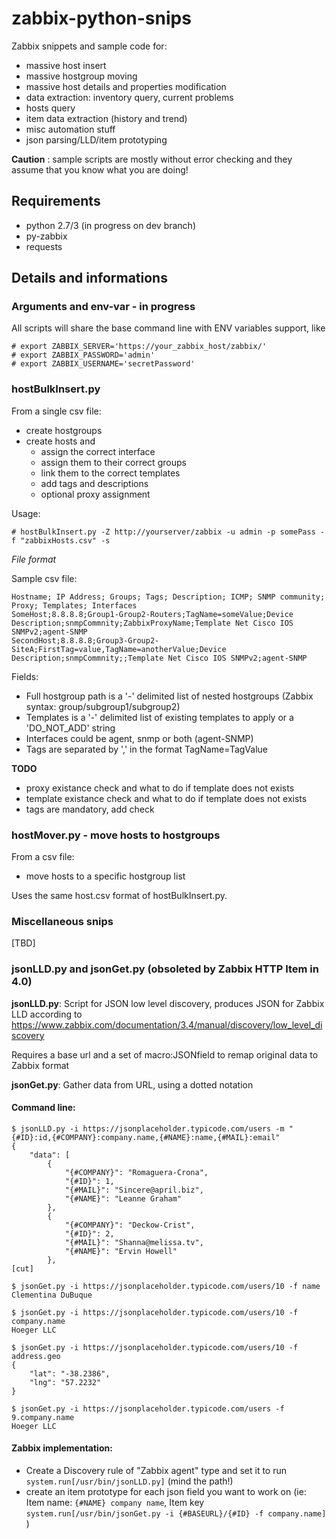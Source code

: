 # zabbix-python-snips

Zabbix snippets and sample code for:

- massive host insert
- massive hostgroup moving
- massive host details and properties modification
- data extraction: inventory query, current problems
- hosts query
- item data extraction (history and trend)
- misc automation stuff
- json parsing/LLD/item prototyping

**Caution** : sample scripts are mostly without error checking and they assume that you know what you are doing!

## Requirements

- python 2.7/3 (in progress on dev branch)
- py-zabbix
- requests

## Details and informations

### Arguments and env-var - in progress

All scripts will share the base command line with ENV variables support, like

```
# export ZABBIX_SERVER='https://your_zabbix_host/zabbix/'
# export ZABBIX_PASSWORD='admin'
# export ZABBIX_USERNAME='secretPassword'
```

### hostBulkInsert.py

From a single csv file:

- create hostgroups
- create hosts and
  - assign the correct interface
  - assign them to their correct groups
  - link them to the correct templates
  - add tags and descriptions
  - optional proxy assignment

Usage:

```
# hostBulkInsert.py -Z http://yourserver/zabbix -u admin -p somePass -f "zabbixHosts.csv" -s
```

_File format_

Sample csv file:

```
Hostname; IP Address; Groups; Tags; Description; ICMP; SNMP community; Proxy; Templates; Interfaces
SomeHost;8.8.8.8;Group1-Group2-Routers;TagName=someValue;Device Description;snmpCommnity;ZabbixProxyName;Template Net Cisco IOS SNMPv2;agent-SNMP
SecondHost;8.8.8.8;Group3-Group2-SiteA;FirstTag=value,TagName=anotherValue;Device Description;snmpCommnity;;Template Net Cisco IOS SNMPv2;agent-SNMP
```

Fields:

- Full hostgroup path is a '-' delimited list of nested hostgroups (Zabbix syntax: group/subgroup1/subgroup2)
- Templates is a '-' delimited list of existing templates to apply or a 'DO_NOT_ADD' string
- Interfaces could be agent, snmp or both (agent-SNMP)
- Tags are separated by ',' in the format TagName=TagValue

**TODO**

- proxy existance check and what to do if template does not exists
- template existance check and what to do if template does not exists
- tags are mandatory, add check

### hostMover.py - move hosts to hostgroups

From a csv file:

- move hosts to a specific hostgroup list

Uses the same host.csv format of hostBulkInsert.py.

### Miscellaneous snips

[TBD]

### jsonLLD.py and jsonGet.py (obsoleted by Zabbix HTTP Item in 4.0)

**jsonLLD.py**: Script for JSON low level discovery, produces JSON for Zabbix LLD according to https://www.zabbix.com/documentation/3.4/manual/discovery/low_level_discovery

Requires a base url and a set of macro:JSONfield to remap original data to Zabbix format

**jsonGet.py**: Gather data from URL, using a dotted notation

#### Command line:

```
$ jsonLLD.py -i https://jsonplaceholder.typicode.com/users -m "{#ID}:id,{#COMPANY}:company.name,{#NAME}:name,{#MAIL}:email"
{
    "data": [
        {
            "{#COMPANY}": "Romaguera-Crona",
            "{#ID}": 1,
            "{#MAIL}": "Sincere@april.biz",
            "{#NAME}": "Leanne Graham"
        },
        {
            "{#COMPANY}": "Deckow-Crist",
            "{#ID}": 2,
            "{#MAIL}": "Shanna@melissa.tv",
            "{#NAME}": "Ervin Howell"
        },
[cut]
```

```
$ jsonGet.py -i https://jsonplaceholder.typicode.com/users/10 -f name
Clementina DuBuque

$ jsonGet.py -i https://jsonplaceholder.typicode.com/users/10 -f company.name
Hoeger LLC

$ jsonGet.py -i https://jsonplaceholder.typicode.com/users/10 -f address.geo
{
    "lat": "-38.2386",
    "lng": "57.2232"
}

$ jsonGet.py -i https://jsonplaceholder.typicode.com/users -f 9.company.name
Hoeger LLC

```

#### Zabbix implementation:

- Create a Discovery rule of "Zabbix agent" type and set it to run `system.run[/usr/bin/jsonLLD.py]` (mind the path!)
- create an item prototype for each json field you want to work on (ie: Item name: `{#NAME} company name`, Item key `system.run[/usr/bin/jsonGet.py -i {#BASEURL}/{#ID} -f company.name]` )
